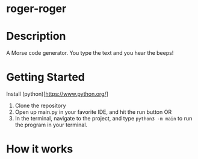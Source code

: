 # roger-roger

# Description
A Morse code generator. You type the text and you hear the beeps!

# Getting Started

Install (python)[https://www.python.org/]

1. Clone the repository
2. Open up main.py in your favorite IDE, and hit the run button
OR
2. In the terminal, navigate to the project, and type ```python3 -m main``` to run the program in your terminal.

# How it works
